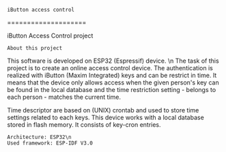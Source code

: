     iButton access control 
====================

 iButton Access Control project

    About this project
 This software is developed on ESP32 (Espressif) device. \n
 The task of this project is to create an online access control device.
 The authentication is realized with iButton (Maxim Integrated) keys and can be restrict in time.
 It means that the device only allows access when the given person's key can be found in the local database
 and the time restriction setting - belongs to each person - matches the current time.

 Time descriptor are based on (UNIX) crontab and used to store time settings related to each keys.
 This device works with a local database stored in flash memory. It consists of key-cron entries.
 
    Architecture: ESP32\n
    Used framework: ESP-IDF V3.0
